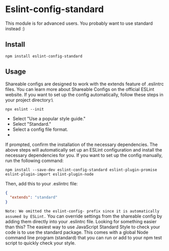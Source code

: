 # Eslint-config-standard

This module is for advanced users. You probably want to use standard instead :)

## Install

`npm install eslint-config-standard`

## Usage

Shareable configs are designed to work with the extends feature of .eslintrc files. You can learn more about Shareable Configs on the official ESLint website.
If you want to set up the config automatically, follow these steps in your project directory:\

`npx eslint --init`

- Select "Use a popular style guide."
- Select "Standard."
- Select a config file format.
- 
If prompted, confirm the installation of the necessary dependencies.
The above steps will automatically set up an ESLint configuration and install the necessary dependencies for you.
If you want to set up the config manually, run the following command:

`npm install --save-dev eslint-config-standard eslint-plugin-promise eslint-plugin-import eslint-plugin-node`

Then, add this to your .eslintrc file:
```json
{
  "extends": "standard"
}
```
`Note: We omitted the eslint-config- prefix since it is automatically assumed by ESLint.`
You can override settings from the shareable config by adding them directly into your .eslintrc file.
Looking for something easier than this?
The easiest way to use JavaScript Standard Style to check your code is to use the standard package. This comes with a global Node command line program (standard) that you can run or add to your npm test script to quickly check your style.
